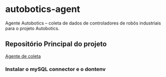# autobotics-agent
Agente Autobotics – coleta de dados de controladores de robôs industriais para o projeto Autobotics.
## Repositório Principal do projeto
[Agente de coleta](https://github.com/gabicunha7/autobotics)
### Instalar o mySQL connector e o dontenv
